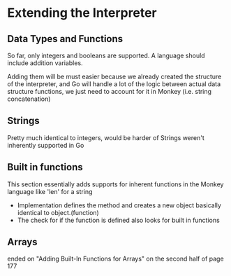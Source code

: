 # Extending the Interpreter
## Data Types and Functions
So far, only integers and booleans are supported. A language should include addition variables.

Adding them will be must easier because we already created the structure of the interpreter, and Go will handle a lot of the logic between actual data structure functions, we just need to account for it in Monkey (i.e. string concatenation)

## Strings
Pretty much identical to integers, would be harder of Strings weren't inherently supported in Go

## Built in functions
This section essentially adds supports for inherent functions in the Monkey language like 'len' for a string
- Implementation defines the method and creates a new object basically identical to object.(function)
- The check for if the function is defined also looks for built in functions

## Arrays
ended on "Adding Built-In Functions for Arrays" on the second half of page 177
